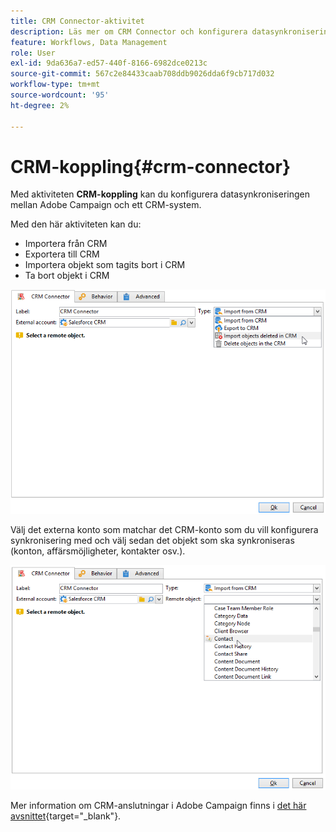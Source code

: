 ```yaml
---
title: CRM Connector-aktivitet
description: Läs mer om CRM Connector och konfigurera datasynkronisering
feature: Workflows, Data Management
role: User
exl-id: 9da636a7-ed57-440f-8166-6982dce0213c
source-git-commit: 567c2e84433caab708ddb9026dda6f9cb717d032
workflow-type: tm+mt
source-wordcount: '95'
ht-degree: 2%

---
```


# CRM-koppling{#crm-connector}

Med aktiviteten **CRM-koppling** kan du konfigurera datasynkroniseringen mellan Adobe Campaign och ett CRM-system.

Med den här aktiviteten kan du:

* Importera från CRM
* Exportera till CRM
* Importera objekt som tagits bort i CRM
* Ta bort objekt i CRM

![](assets/crm_task_select_op.png)

Välj det externa konto som matchar det CRM-konto som du vill konfigurera synkronisering med och välj sedan det objekt som ska synkroniseras (konton, affärsmöjligheter, kontakter osv.).

![](assets/crm_task_select_obj.png)

Mer information om CRM-anslutningar i Adobe Campaign finns i [det här avsnittet](https://experienceleague.adobe.com/docs/campaign/campaign-v8/connect/ac-crm/crm.html?lang=sv-SE){target="_blank"}.
